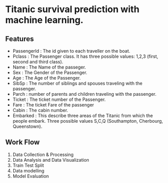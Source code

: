 
# Titanic survival prediction with machine learning.


## Features
- PassengerId : The id given to each traveller on the boat.
- Pclass : The Passenger class. It has three possible values: 1,2,3 (first, second and third class).
- Name : The Name of the passeger.
- Sex : The Gender of the Passenger.
- Age : The Age of the Passenger.
- SibSp : The number of siblings and spouses traveling with the passenger.
- Parch : number of parents and children traveling with the passenger.
- Ticket : The ticket number of the Passenger.
- Fare : The ticket Fare of the passenger
- Cabin : The cabin number.
- Embarked : This describe three areas of the Titanic from which the people embark. Three possible values S,C,Q (Southampton, Cherbourg, Queenstown).
## Work Flow
1.  Data Collection & Processing
2. Data Analysis and Data Visualization
3. Train Test Split
4. Data modelling
5. Model Evaluation

